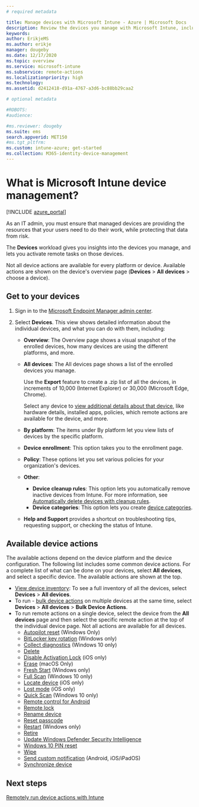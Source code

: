 ```yaml
---
# required metadata

title: Manage devices with Microsoft Intune - Azure | Microsoft Docs
description: Review the devices you manage with Microsoft Intune, including exporting a devices list into csv format, view your Azure Active Directory-joined devices, review a change log of actions on the device, use TeamViewer Connector to allow IT admins remotely troubleshoot Android devices, and view all the actions you can run on your devices.
keywords:
author: ErikjeMS
ms.author: erikje
manager: dougeby
ms.date: 12/17/2020
ms.topic: overview
ms.service: microsoft-intune
ms.subservice: remote-actions
ms.localizationpriority: high
ms.technology:
ms.assetid: d2412418-d91a-4767-a3d6-bc88bb29caa2

# optional metadata

#ROBOTS:
#audience:

#ms.reviewer: dougeby
ms.suite: ems
search.appverid: MET150
#ms.tgt_pltfrm:
ms.custom: intune-azure; get-started
ms.collection: M365-identity-device-management
---
```


# What is Microsoft Intune device management?

[!INCLUDE [azure_portal](../includes/azure_portal.md)]

As an IT admin, you must ensure that managed devices are providing the resources that your users need to do their work, while protecting that data from risk.

The **Devices** workload gives you insights into the devices you manage, and lets you activate remote tasks on those devices.

Not all device actions are available for every platform or device. Available actions are shown on the device's overview page (**Devices** > **All devices** > choose a device).

## Get to your devices

1. Sign in to the [Microsoft Endpoint Manager admin center](https://go.microsoft.com/fwlink/?linkid=2109431).
2. Select **Devices**. This view shows detailed information about the individual devices, and what you can do with them, including:

   - **Overview**: The Overview page shows a visual snapshot of the enrolled devices, how many devices are using the different platforms, and more.
   - **All devices**: The All devices page shows a list of the enrolled devices you manage.

     Use the **Export** feature to create a .zip list of all the devices, in increments of 10,000 (Internet Explorer) or 30,000 (Microsoft Edge, Chrome).

     Select any device to [view additional details about that device](device-inventory.md), like hardware details, installed apps, policies, which remote actions are available for the device, and more.

   - **By platform**: The items under By platform let you view lists of devices by the specific platform.
   - **Device enrollment**: This option takes you to the enrollment page.
   - **Policy**: These options let you set various policies for your organization's devices.
   - **Other**:
       - **Device cleanup rules**: This option lets you automatically remove inactive devices from Intune. For more information, see [Automatically delete devices with cleanup rules](devices-wipe.md#delete-devices-from-the-intune-portal).
       - **Device categories**: This option lets you create [device categories](../enrollment/device-group-mapping.md).
   - **Help and Support** provides a shortcut on troubleshooting tips, requesting support, or checking the status of Intune.

## Available device actions

The available actions depend on the device platform and the device configuration. The following list includes some common device actions. For a complete list of what can be done on your devices, select **All devices**, and select a specific device. The available actions are shown at the top.

- [View device inventory](device-inventory.md): To see a full inventory of all the devices, select **Devices** > **All devices**.
- To run - [bulk device actions](bulk-device-actions.md) on multiple devices at the same time, select **Devices** > **All devices** > **Bulk Device Actions**.
- To run remote actions on a single device, select the device from the **All devices** page and then select the specific remote action at the top of the individual device page. Not all actions are available for all devices.
  - [Autopilot reset](/windows/deployment/windows-autopilot/windows-autopilot-reset#reset-devices-with-remote-windows-autopilot-reset) (Windows Only)
  - [BitLocker key rotation](../protect/encrypt-devices.md#rotate-bitlocker-recovery-keys) (Windows only)
  - [Collect diagnostics](collect-diagnostics.md) (Windows 10 only)
  - [Delete](devices-wipe.md#delete-devices-from-the-intune-portal)
  - [Disable Activation Lock](device-activation-lock-disable.md) (iOS only)
  - [Erase](./device-erase.md) (macOS Only)
  - [Fresh Start](device-fresh-start.md) (Windows only)
  - [Full Scan](../configuration/device-restrictions-windows-10.md#microsoft-defender-antivirus) (Windows 10 only)
  - [Locate device](device-locate.md) (iOS only)
  - [Lost mode](device-lost-mode.md) (iOS only)
  - [Quick Scan](../configuration/device-restrictions-windows-10.md#microsoft-defender-antivirus) (Windows 10 only)
  - [Remote control for Android](teamviewer-support.md)
  - [Remote lock](device-remote-lock.md)
  - [Rename device](device-rename.md)
  - [Reset passcode](device-passcode-reset.md)
  - [Restart](device-restart.md) (Windows only)
  - [Retire](devices-wipe.md#retire)
  - [Update Windows Defender Security Intelligence](/windows/security/threat-protection/windows-defender-antivirus/manage-protection-updates-windows-defender-antivirus)
  - [Windows 10 PIN reset](device-windows-pin-reset.md)
  - [Wipe](devices-wipe.md#wipe)
  - [Send custom notification](custom-notifications.md#send-a-custom-notification-to-a-single-device) (Android, iOS/iPadOS)
  - [Synchronize device](device-sync.md)

## Next steps

[Remotely run device actions with Intune](./index.yml)